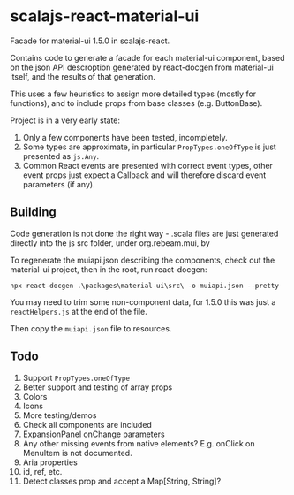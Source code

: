 # scalajs-react-material-ui

Facade for material-ui 1.5.0 in scalajs-react.

Contains code to generate a facade for each material-ui component, based on the json API descroption generated by react-docgen from material-ui itself, and the results of that generation.

This uses a few heuristics to assign more detailed types (mostly for functions), and to include props from base classes (e.g. ButtonBase).

Project is in a very early state:

1. Only a few components have been tested, incompletely.
2. Some types are approximate, in particular `PropTypes.oneOfType` is just presented as `js.Any`.
3. Common React events are presented with correct event types, other event props just expect a Callback and will therefore discard event parameters (if any).

## Building

Code generation is not done the right way - .scala files are just generated directly into the js src folder, under org.rebeam.mui, by 

To regenerate the muiapi.json describing the components, check out the material-ui project, then in the root, run react-docgen:
```
npx react-docgen .\packages\material-ui\src\ -o muiapi.json --pretty
```

You may need to trim some non-component data, for 1.5.0 this was just a `reactHelpers.js` at the end of the file.

Then copy the `muiapi.json` file to resources. 

## Todo

1. Support `PropTypes.oneOfType`
2. Better support and testing of array props
3. Colors
4. Icons
5. More testing/demos
6. Check all components are included
7. ExpansionPanel onChange parameters
8. Any other missing events from native elements? E.g. onClick on MenuItem is not documented.
9. Aria properties
10. id, ref, etc.
11. Detect classes prop and accept a Map[String, String]?